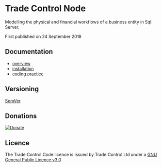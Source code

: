 # Trade Control Node

Modelling the physical and financial workflows of a business entity in Sql Server. 

First published on 24 September 2019

## Documentation

- [overview](https://tradecontrol.github.io/app)
- [installation](https://tradecontrol.github.io/tutorials/installing-sqlnode)
- [coding practice](docs/tc_coding_practice.md)

## Versioning

[SemVer](http://semver.org/)

## Donations

[![Donate](https://www.paypalobjects.com/en_US/i/btn/btn_donate_SM.gif)](https://www.paypal.com/cgi-bin/webscr?cmd=_s-xclick&hosted_button_id=C55YGUTBJ4N36)

## Licence

The Trade Control Code licence is issued by Trade Control Ltd under a [GNU General Public Licence v3.0](https://www.gnu.org/licenses/gpl-3.0.en.html) 



